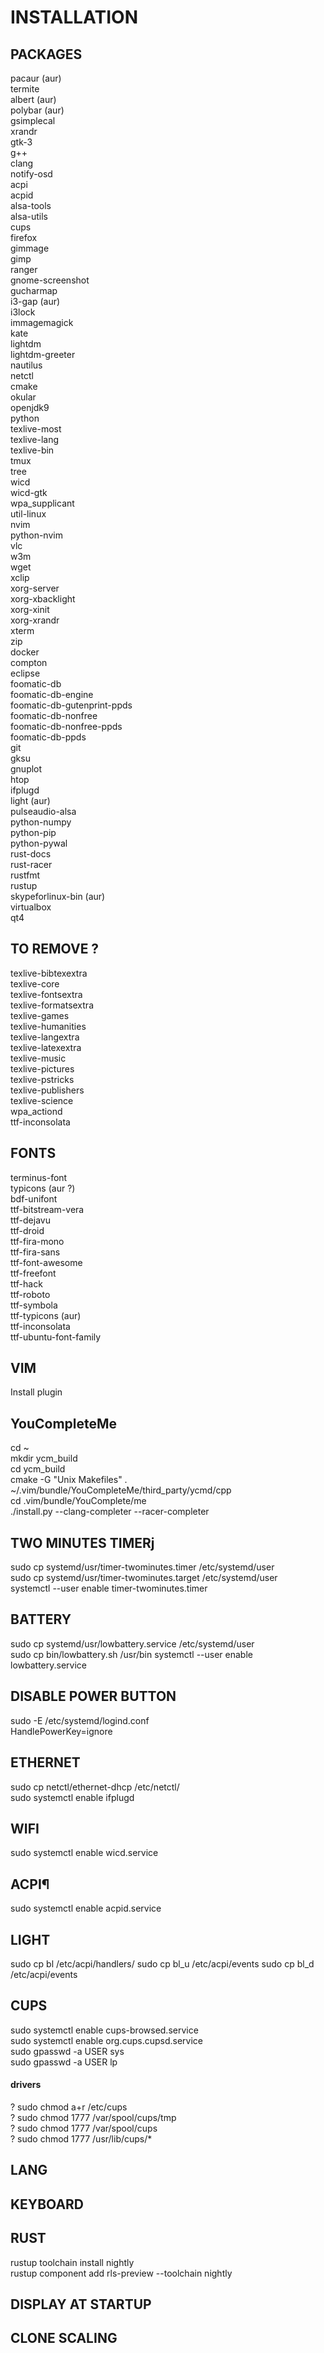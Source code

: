 # INSTALLATION

## PACKAGES
pacaur (aur)<br />
termite<br />
albert (aur)<br />
polybar (aur)<br />
gsimplecal<br />
xrandr<br />
gtk-3<br />
g++<br />
clang<br />
notify-osd<br />
acpi<br />
acpid<br />
alsa-tools<br />
alsa-utils<br />
cups<br />
firefox<br />
gimmage<br />
gimp<br />
ranger<br />
gnome-screenshot<br />
gucharmap<br />
i3-gap (aur)<br />
i3lock<br />
immagemagick<br />
kate<br />
lightdm<br />
lightdm-greeter<br />
nautilus<br />
netctl<br />
cmake<br />
okular<br />
openjdk9<br />
python<br />
texlive-most<br />
texlive-lang<br />
texlive-bin<br />
tmux<br />
tree<br />
wicd<br />
wicd-gtk<br />
wpa_supplicant<br />
util-linux<br />
nvim<br />
python-nvim<br />
vlc<br />
w3m<br />
wget<br />
xclip<br />
xorg-server<br />
xorg-xbacklight<br />
xorg-xinit<br />
xorg-xrandr<br />
xterm<br />
zip<br />
docker<br />
compton<br />
eclipse<br />
foomatic-db<br />
foomatic-db-engine<br />
foomatic-db-gutenprint-ppds<br />
foomatic-db-nonfree<br />
foomatic-db-nonfree-ppds<br />
foomatic-db-ppds<br />
git<br />
gksu<br />
gnuplot<br />
htop<br />
ifplugd<br />
light (aur)<br />
pulseaudio-alsa<br />
python-numpy<br />
python-pip<br />
python-pywal<br />
rust-docs<br />
rust-racer<br />
rustfmt<br />
rustup<br />
skypeforlinux-bin (aur)<br />
virtualbox<br />
qt4<br />

## TO REMOVE ?
texlive-bibtexextra<br />
texlive-core<br />
texlive-fontsextra<br />
texlive-formatsextra<br />
texlive-games<br />
texlive-humanities<br />
texlive-langextra<br />
texlive-latexextra<br />
texlive-music<br />
texlive-pictures<br />
texlive-pstricks<br />
texlive-publishers<br />
texlive-science<br />
wpa_actiond<br />
ttf-inconsolata<br />

## FONTS
terminus-font<br />
typicons (aur ?)<br />
bdf-unifont<br />
ttf-bitstream-vera<br />
ttf-dejavu<br />
ttf-droid<br />
ttf-fira-mono<br />
ttf-fira-sans<br />
ttf-font-awesome<br />
ttf-freefont<br />
ttf-hack<br />
ttf-roboto<br />
ttf-symbola<br />
ttf-typicons (aur)<br />
ttf-inconsolata<br />
ttf-ubuntu-font-family<br />

## VIM
Install plugin<br />

## YouCompleteMe
cd ~<br />
mkdir ycm_build<br />
cd ycm_build<br />
cmake -G "Unix Makefiles" . ~/.vim/bundle/YouCompleteMe/third_party/ycmd/cpp<br />
cd .vim/bundle/YouComplete/me<br />
./install.py --clang-completer --racer-completer<br />

## TWO MINUTES TIMERj
sudo cp systemd/usr/timer-twominutes.timer /etc/systemd/user<br />
sudo cp systemd/usr/timer-twominutes.target /etc/systemd/user<br />
systemctl --user enable timer-twominutes.timer<br />

## BATTERY
sudo cp systemd/usr/lowbattery.service /etc/systemd/user<br />
sudo cp bin/lowbattery.sh /usr/bin
systemctl --user enable lowbattery.service<br />

## DISABLE POWER BUTTON
sudo -E /etc/systemd/logind.conf<br />
HandlePowerKey=ignore<br />

## ETHERNET
sudo cp netctl/ethernet-dhcp /etc/netctl/<br />
sudo systemctl enable ifplugd<br />

## WIFI
sudo systemctl enable wicd.service

## ACPI¶
sudo systemctl enable acpid.service

## LIGHT
sudo cp bl /etc/acpi/handlers/
sudo cp bl_u /etc/acpi/events
sudo cp bl_d /etc/acpi/events

## CUPS
sudo systemctl enable cups-browsed.service<br />
sudo systemctl enable org.cups.cupsd.service<br />
sudo gpasswd -a USER sys<br />
sudo gpasswd -a USER lp<br />
#### drivers
? sudo chmod a+r /etc/cups<br />
? sudo chmod 1777 /var/spool/cups/tmp<br />
? sudo chmod 1777 /var/spool/cups<br />
? sudo chmod 1777 /usr/lib/cups/\*<br />

## LANG

## KEYBOARD

## RUST
rustup toolchain install nightly<br />
rustup component add rls-preview --toolchain nightly<br />

## DISPLAY AT STARTUP

## CLONE SCALING
